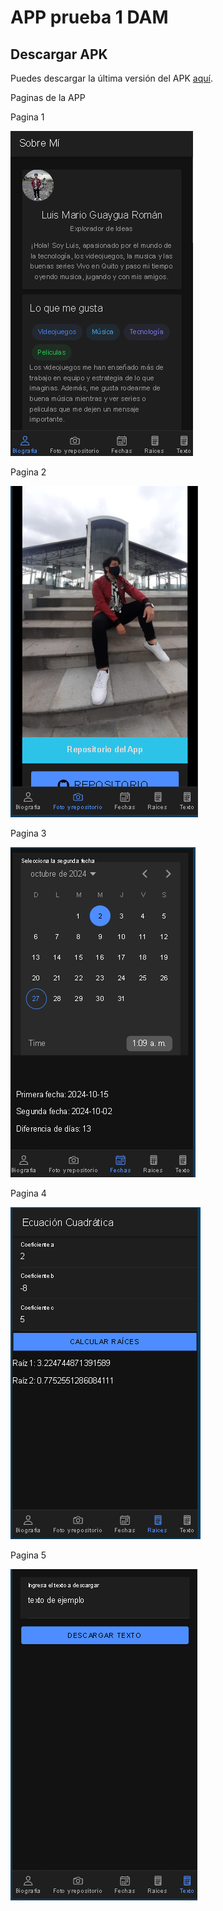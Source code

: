 
# APP prueba 1 DAM
## Descargar APK

Puedes descargar la última versión del APK [aquí](https://github.com/Kr-luis/DAM_Prueba1/blob/main/LGuaygua_Prueba.apk).

Paginas de la APP

Pagina 1

![image](https://github.com/Kr-luis/DAM_Prueba1/blob/main/src/assets/tab1.png)

Pagina 2

![image](https://github.com/Kr-luis/DAM_Prueba1/blob/main/src/assets/tab2.png)

Pagina 3

![image](https://github.com/Kr-luis/DAM_Prueba1/blob/main/src/assets/tab3.png)

Pagina 4

![image](https://github.com/Kr-luis/DAM_Prueba1/blob/main/src/assets/tab4.png)

Pagina 5

![image](https://github.com/Kr-luis/DAM_Prueba1/blob/main/src/assets/tab5.png)


